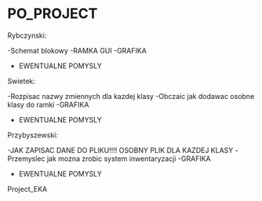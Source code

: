 PO_PROJECT
==========

Rybczynski:

-Schemat blokowy
-RAMKA GUI
-GRAFIKA
- EWENTUALNE POMYSLY


Swietek:

-Rozpisac nazwy zmiennych dla kazdej klasy
-Obczaic jak dodawac osobne klasy do ramki
-GRAFIKA
- EWENTUALNE POMYSLY


Przybyszewski:

-JAK ZAPISAC DANE DO PLIKU!!!! OSOBNY PLIK DLA KAZDEJ KLASY
-Przemyslec jak mozna zrobic system inwentaryzacji
-GRAFIKA
- EWENTUALNE POMYSLY



Project_EKA
